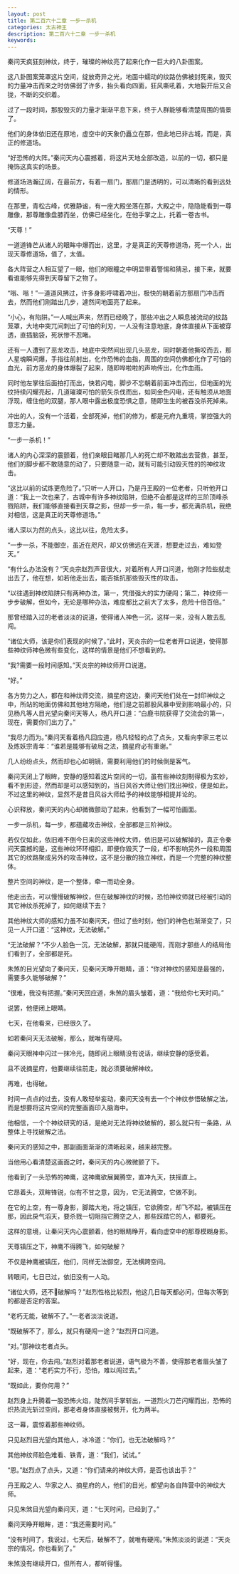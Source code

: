```yaml
---
layout: post
title: 第二百六十二章 一步一杀机
categories: 太古神王
description: 第二百六十二章 一步一杀机
keywords:
---
```


秦问天疯狂刻神纹，终于，璀璨的神纹亮了起来化作一巨大的八卦图案。

这八卦图案笼罩这片空间，绽放奇异之光，地面中蠕动的纹路仿佛被封死来，毁灭的力量冲击而来之时仿佛弱了许多，抬头看向四面，狂风嘶吼着，大地裂开后又合拢，不断的交织着。

过了一段时间，那股毁灭的力量才渐渐平息下来，终于人群能够看清楚周围的情景了。

他们的身体依旧还在原地，虚空中的天象仍矗立在那，但此地已非古城，而是，真正的修道场。

“好恐怖的大阵。”秦问天内心震撼着，将这片天地全部改造，以前的一切，都只是掩饰这真实的场景。

修道场浩瀚辽阔，在最前方，有着一扇门，那扇门是透明的，可以清晰的看到远处的情形。

在那里，青松古峰，优雅静谧，有一座大殿坐落在那，大殿之中，隐隐能看到一尊雕像，那尊雕像盘膝而坐，仿佛已经坐化，在他手掌之上，托着一卷古书。

“天尊！”

一道道锋芒从诸人的眼眸中爆而出，这里，才是真正的天尊修道场，死一个人，出现天尊修道场，值了，太值。

各大阵营之人相互望了一眼，他们的眼瞳之中明显带着警惕和猜忌，接下来，就要看谁能够先得到天尊留下之物了。

“嗡、嗡！”一道道风拂过，许多身影呼啸着冲出，极快的朝着前方那扇门冲击而去，然而他们刚踏出几步，遽然间地面亮了起来。

“小心，有陷阱。”一人喊出声来，然而已经晚了，那些冲出之人瞬息被流动的纹路笼罩，大地中突兀间刺出了可怕的利刃，一人没有注意地底，身体直接从下面被穿透，直插脑袋，死状惨不忍睹。

还有一人遭到了恶龙攻击，地底中突然间出现几头恶龙，同时朝着他撕咬而去，那人星魂瞬间爆，手指往前射出，化作恐怖的血指，周围的空间仿佛都化作了可怕的血光，前方恶龙的身体爆裂了起来，随即哗啦啦的声响传出，化作血雨。

同时他左掌往后面拍打而出，快若闪电，脚步不忘朝着前面冲击而出，但地面的光纹持续闪耀亮起，几道璀璨可怕的箭矢杀伐而出，如同金色闪电，还有触须从地面浮现，缠住他的双腿，那人眼中露出极度恐惧之意，随即生生的被吞没杀死掉来。

冲出的人，没有一个活着，全部死掉，他们的修为，都是元府九重境，掌控强大的意志力量。

“一步一杀机！”

诸人的内心深深的震颤着，他们亲眼目睹那几人的死亡却不敢踏出去营救，甚至，他们的脚步都不敢随意的动了，只要随意一动，就有可能引动毁灭性的的神纹攻击。

“这比以前的试炼更危险了。”只听一人开口，乃是丹王殿的一位老者，只听他开口道：“我上一次也来了，古城中有许多神纹陷阱，但绝不会都是这样的三阶顶峰杀戮陷阱，我们能够直接看到天尊之影，但却一步一杀，每一步，都充满杀机，我绝对相信，这是真正的天尊修道场。”

诸人深以为然的点头，这比以往，危险太多。

“一步一杀，不能御空，虽近在咫尺，却又仿佛远在天涯，想要走过去，难如登天。”

“有什么办法没有？”天炎宗赵烈声音很大，对着所有人开口问道，他刚才险些就走出去了，他在想，如若他走出去，能否抵抗那些毁灭性的攻击。

“以往遇到神纹陷阱只有两种办法，第一，凭借强大的实力硬闯；第二，神纹师一步步破解，但如今，无论是哪种办法，难度都比之前大了太多，危险十倍百倍。”

那曾经踏入过的老者淡淡的说道，使得诸人神色一沉，这样一来，没有人敢去乱闯。

“诸位大师，该是你们表现的时候了。”此时，天炎宗的一位老者开口说道，使得那些神纹师神色微有些变化，这样的情景是他们不想看到的。

“我?需要一段时间感知。”天炎宗的神纹师开口说道。

“好。”

各方势力之人，都在和神纹师交流，摘星府这边，秦问天他们处在一封印神纹之中，所站的地面仿佛和其他地方隔绝，他们是之前那股风暴中受到影响最小的，只见杨凡等人目光望向秦问天等人，杨凡开口道：“白鹿书院获得了交流会的第一，现在，需要你们出力了。”

“我尽力而为。”秦问天看着杨凡回应道，杨凡轻轻的点了点头，又看向李家三老以及炼妖宗青年：“谁若是能够有破局之法，摘星府必有重谢。”

几人纷纷点头，然而却也心如明镜，需要利用他们的时候倒是客气。

秦问天闭上了眼眸，安静的感知着这片空间的一切，虽有些神纹刻制得极为玄妙，看不到形迹，然而却是可以感知到的，当日风谷大师让他们找出神纹，便是如此，不过这里的神纹，显然不是昔日风谷大师给予的神纹能够相提并论的。

心识释放，秦问天的内心却微微颤动了起来，他看到了一幅可怕画面。

一步一杀机，每一步，都蕴藏攻击神纹，全部都是三阶神纹。

若仅仅如此，依旧难不倒今日来的这些神纹大师，依旧是可以破解掉的，真正令秦问天震撼的是，这些神纹环环相扣，即便你毁灭了一段，却不影响另外一段和周围其它的纹路聚成另外的攻击神纹，这不是分散的独立神纹，而是一个完整的神纹整体。

整片空间的神纹，是一个整体，牵一而动全身。

他走出去，可以慢慢破解神纹，但在破解神纹的时候，恐怕神纹师就已经被引动的其它神纹杀死掉了，如何继续下去？

其他神纹大师的感知力虽不如秦问天，但过了些时刻，他们的神色也渐渐变了，只见一人开口道：“这神纹，无法破解。”

“无法破解？”不少人脸色一沉，无法破解，那就只能硬闯，而刚才那些人的结局他们看到了，全部都是死。

朱煞的目光望向了秦问天，见秦问天睁开眼睛，道：“你对神纹的感知是最强的，需要多久能够破解？”

“很难，我没有把握。”秦问天回应道，朱煞的眉头皱着，道：“我给你七天时间。”

说罢，他便闭上眼睛。

七天，在他看来，已经很久了。

如若秦问天无法破解，那么，就唯有硬闯。

秦问天眼神中闪过一抹冷光，随即闭上眼睛没有说话，继续安静的感受着。

且不说摘星府，他要继续往前走，就必须要破解神纹。

再难，也得破。

时间一点点的过去，没有人敢轻举妄动，秦问天没有去一个个神纹参悟破解之法，而是想要将这片空间的完整画面印入脑海中。

他相信，一个个神纹研究的话，是绝对无法将神纹破解的，那么就只有一条路，从整体上寻找破解之法。

秦问天的感知之中，那副画面渐渐的清晰起来，越来越完整。

当他用心看清楚这画面之时，秦问天的内心微微颤了下。

他看到了一头恐怖的神鹰，这神鹰欲展翼腾空，直冲九天，扶摇直上。

它昂着头，双眸锋锐，似有不甘之意，因为，它无法腾空，它做不到。

在它的上空，有一尊身影，脚踏大地，将之镇压，它欲腾空，却飞不起，被镇压在那，因此戾气滔天，要杀戮一切阻挡它腾空之人，那些踩踏它的人，都要死。

这样的意境，让秦问天内心震颤着，他的眼睛睁开，看向虚空中的那尊模糊身影。

天尊镇压之下，神鹰不得腾飞，如何破解？

不仅是神鹰被镇压，他们，同样无法御空，无法横跨空间。

转眼间，七日已过，依旧没有一人动。

“诸位大师，还不破解吗？”赵烈性格比较烈，他这几日每天都必问，但每次等到的都是否定的答案。

“老朽无能，破解不了。”一老者淡淡说道。

“既破解不了，那么，就只有硬闯一途？”赵烈开口问道。

“对。”那神纹老者点头。

“好，现在，你去闯。”赵烈对着那老者说道，语气极为不善，使得那老者眉头皱了起来，道：“老朽实力不行，恐怕，难以闯过去。”

“既如此，要你何用？”

赵烈身上升腾着一股恐怖火焰，陡然间手掌斩出，一道烈火刀芒闪耀而出，恐怖的炽热流光斩过空间，那老者身体直接被劈开，化为两半。

这一幕，震惊着那些神纹师。

只见赵烈目光望向其他人，冰冷道：“你们，也无法破解吗？”

其他神纹师脸色难看、铁青，道：“我们，试试。”

“恩。”赵烈点了点头，又道：“你们请来的神纹大师，是否也该出手？”

丹王殿之人、华家之人、摘星府的人，他们的目光，都望向各自阵营中的神纹大师。

只见朱煞目光望向秦问天，道：“七天时间，已经到了。”

秦问天睁开眼眸，道：“我还需要时间。”

“没有时间了，我说过，七天后，破解不了，就唯有硬闯。”朱煞淡淡的说道：“天炎宗的情况，你也看到了。”

朱煞没有继续开口，但所有人，都听得懂。
